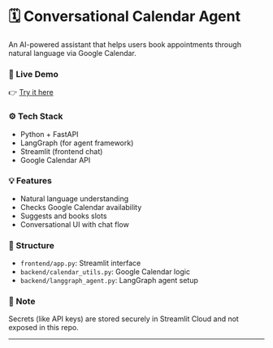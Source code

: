 # 🗓️ Conversational Calendar Agent

An AI-powered assistant that helps users book appointments through natural language via Google Calendar.

### 🔗 Live Demo
👉 [Try it here](https://calendar-agent-kdqdgjy2yetgfv9fvduqgw.streamlit.app/)

### ⚙️ Tech Stack
- Python + FastAPI
- LangGraph (for agent framework)
- Streamlit (frontend chat)
- Google Calendar API

### 💡 Features
- Natural language understanding
- Checks Google Calendar availability
- Suggests and books slots
- Conversational UI with chat flow

### 📁 Structure
- `frontend/app.py`: Streamlit interface  
- `backend/calendar_utils.py`: Google Calendar logic  
- `backend/langgraph_agent.py`: LangGraph agent setup  

### 🔐 Note
Secrets (like API keys) are stored securely in Streamlit Cloud and not exposed in this repo.

---
